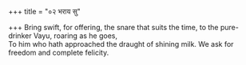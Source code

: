 +++
title = "०२ भराय सु"

+++
Bring swift, for offering, the snare that suits the time, to the pure-drinker Vayu, roaring as he goes,  
     To him who hath approached the draught of shining milk. We ask for freedom and complete felicity.